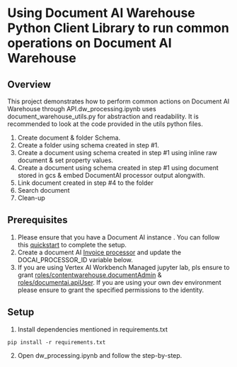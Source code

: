# Using Document AI Warehouse Python Client Library to run common operations on Document AI Warehouse

## Overview

This project demonstrates how to perform common actions on Document AI Warehouse through API.dw_processing.ipynb uses document_warehouse_utils.py for abstraction and readability. 
It is recommended to look at the code provided in the utils python files.

1. Create document & folder Schema. 
2. Create a folder using schema created in step #1.
3. Create a document using schema created in step #1 using inline raw document & set property values.
4. Create a document using schema created in step #1 using document stored in gcs & embed DocumentAI processor output alongwith.
5. Link document created in step #4 to the folder
6. Search document
7. Clean-up

## Prerequisites

1. Please ensure that you have a Document AI instance . You can follow this [quickstart](https://cloud.google.com/document-warehouse/docs/quickstart) to complete the setup.
2. Create a document AI [Invoice processor](https://cloud.google.com/document-ai/docs/processors-list#processor_invoice-processor) and update the DOCAI_PROCESSOR_ID variable below.
3. If you are using Vertex AI Workbench Managed jupyter lab, pls ensure to grant [roles/contentwarehouse.documentAdmin](https://cloud.google.com/document-warehouse/docs/manage-access-control) & [roles/documentai.apiUser](https://cloud.google.com/document-ai/docs/access-control/iam-roles). If you are using your own dev environment please ensure to grant the specified permissions to the identity.

## Setup

1. Install dependencies mentioned in requirements.txt
```commandline
pip install -r requirements.txt
```
2. Open dw_processing.ipynb and follow the step-by-step.

